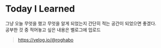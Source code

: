 # Today I Learned

그냥 오늘 무엇을 했고 무엇을 알게 되었는지 간단히 적는 공간이 되었으면 좋겠다. <br />
공부한 것 중 적어놓고 싶은 내용은 벨로그에 업로드
>https://velog.io/@roghabo
